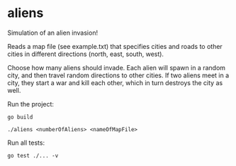 # aliens

Simulation of an alien invasion!

Reads a map file (see example.txt) that specifies cities and roads to other cities in different directions (north, east, south, west).

Choose how many aliens should invade. Each alien will spawn in a random city, and then travel random directions to other cities. If two aliens meet in a city, they start a war and kill each other, which in turn destroys the city as well.

Run the project:

`go build`

`./aliens <numberOfAliens> <nameOfMapFile>`

Run all tests:

`go test ./... -v`
